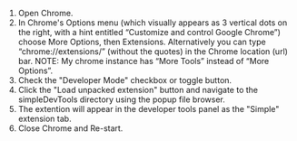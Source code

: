 1. Open Chrome.
2. In Chrome's Options menu (which visually appears as 3 vertical dots on the right, with a hint entitled “Customize and control Google Chrome”) choose More Options, then Extensions.  Alternatively you can type “chrome://extensions/” (without the quotes) in the Chrome location (url) bar.  NOTE:  My chrome instance has “More Tools” instead of “More Options”.
3. Check the "Developer Mode" checkbox or toggle button.  
4. Click the "Load unpacked extension" button and navigate to the simpleDevTools directory using the popup file browser.
5. The extention will appear in the developer tools panel as the "Simple" extension tab.
6. Close Chrome and Re-start.